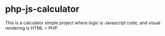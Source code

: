 ﻿# php-js-calculator
This is a calculator simple project where logic is Javascript code, and visual rendering is HTML + PHP. 
